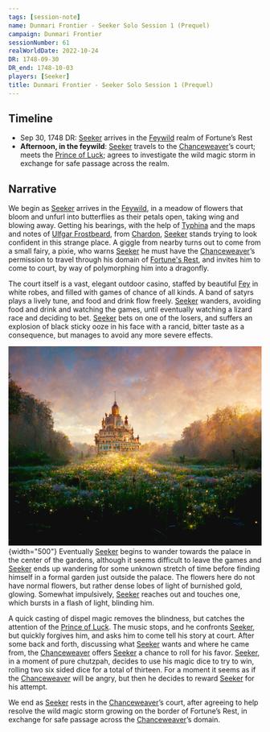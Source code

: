 ```yaml
---
tags: [session-note]
name: Dunmari Frontier - Seeker Solo Session 1 (Prequel)
campaign: Dunmari Frontier
sessionNumber: 61
realWorldDate: 2022-10-24
DR: 1748-09-30
DR_end: 1748-10-03
players: [Seeker]
title: Dunmari Frontier - Seeker Solo Session 1 (Prequel)
---
```


## Timeline

- Sep 30, 1748 DR:  [Seeker](<../../../people/pcs/dunmar-fellowship/seeker.md>) arrives in the [Feywild](<../../../cosmology/multiverse/echo-realms/feywild/feywild.md>) realm of Fortune’s Rest
- **Afternoon, in the feywild**: [Seeker](<../../../people/pcs/dunmar-fellowship/seeker.md>) travels to the [Chanceweaver](<../../../people/extraplanar-powers/prince-of-luck.md>)’s court; meets the [Prince of Luck](<../../../people/extraplanar-powers/prince-of-luck.md>); agrees to investigate the wild magic storm in exchange for safe passage across the realm.

## Narrative

We begin as [Seeker](<../../../people/pcs/dunmar-fellowship/seeker.md>) arrives in the [Feywild](<../../../cosmology/multiverse/echo-realms/feywild/feywild.md>), in a meadow of flowers that bloom and unfurl into butterflies as their petals open, taking wing and blowing away. Getting his bearings, with the help of [Typhina](<../../../people/fey/typhina.md>) and the maps and notes of [Ulfgar Frostbeard](<../../../people/dwarves/ulfgar-frostbeard.md>), from [Chardon](<../../../gazetteer/west-coast/chardonian-empire/chardon/chardon.md>), [Seeker](<../../../people/pcs/dunmar-fellowship/seeker.md>) stands trying to look confident in this strange place. A giggle from nearby turns out to come from a small fairy, a pixie, who warns [Seeker](<../../../people/pcs/dunmar-fellowship/seeker.md>) he must have the [Chanceweaver](<../../../people/extraplanar-powers/prince-of-luck.md>)’s permission to travel through his domain of [Fortune's Rest](<../../../cosmology/multiverse/echo-realms/feywild/fortune-s-rest.md>), and invites him to come to court, by way of polymorphing him into a dragonfly. 

The court itself is a vast, elegant outdoor casino, staffed by beautiful [Fey](<../../../species/children-of-the-divine/fey/fey.md>) in white robes, and filled with games of chance of all kinds. A band of satyrs plays a lively tune, and food and drink flow freely. [Seeker](<../../../people/pcs/dunmar-fellowship/seeker.md>) wanders, avoiding food and drink and watching the games, until eventually watching a lizard race and deciding to bet. [Seeker](<../../../people/pcs/dunmar-fellowship/seeker.md>) bets on one of the losers, and suffers an explosion of black sticky ooze in his face with a rancid, bitter taste as a consequence, but manages to avoid any more severe effects. 

![Prince Of Luck Court](../../../assets/prince-of-luck-court.png){width="500"}
Eventually [Seeker](<../../../people/pcs/dunmar-fellowship/seeker.md>) begins to wander towards the palace in the center of the gardens, although it seems difficult to leave the games and [Seeker](<../../../people/pcs/dunmar-fellowship/seeker.md>) ends up wandering for some unknown stretch of time before finding himself in a formal garden just outside the palace. The flowers here do not have normal flowers, but rather dense lobes of light of burnished gold, glowing. Somewhat impulsively, [Seeker](<../../../people/pcs/dunmar-fellowship/seeker.md>) reaches out and touches one, which bursts in a flash of light, blinding him.

A quick casting of dispel magic removes the blindness, but catches the attention of the [Prince of Luck](<../../../people/extraplanar-powers/prince-of-luck.md>). The music stops, and he confronts [Seeker](<../../../people/pcs/dunmar-fellowship/seeker.md>), but quickly forgives him, and asks him to come tell his story at court. After some back and forth, discussing what [Seeker](<../../../people/pcs/dunmar-fellowship/seeker.md>) wants and where he came from, the [Chanceweaver](<../../../people/extraplanar-powers/prince-of-luck.md>) offers [Seeker](<../../../people/pcs/dunmar-fellowship/seeker.md>) a chance to roll for his favor. [Seeker](<../../../people/pcs/dunmar-fellowship/seeker.md>), in a moment of pure chutzpah, decides to use his magic dice to try to win, rolling two six sided dice for a total of thirteen. For a moment it seems as if the [Chanceweaver](<../../../people/extraplanar-powers/prince-of-luck.md>) will be angry, but then he decides to reward [Seeker](<../../../people/pcs/dunmar-fellowship/seeker.md>) for his attempt. 

We end as [Seeker](<../../../people/pcs/dunmar-fellowship/seeker.md>) rests in the [Chanceweaver](<../../../people/extraplanar-powers/prince-of-luck.md>)’s court, after agreeing to help resolve the wild magic storm growing on the border of Fortune’s Rest, in exchange for safe passage across the [Chanceweaver](<../../../people/extraplanar-powers/prince-of-luck.md>)’s domain. 
